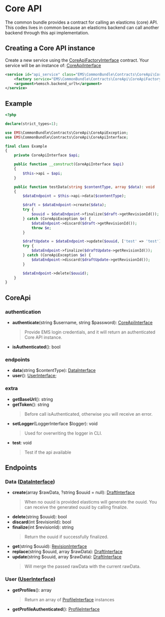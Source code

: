 # Core API

The common bundle provides a contract for calling an elasticms (core) API.
This codes lives in common because an elasticms backend can call another backend through this api implementation.

## Creating a Core API instance

Create a new service using the [CoreApiFactoryInterface](../src/Contracts/CoreApi/CoreApiFactoryInterface.php) contract.
Your service will be an instance of: [CoreApiInterface](../src/Contracts/CoreApi/CoreApiInterface.php)

```xml
<service id="api_service" class="EMS\CommonBundle\Contracts\CoreApi\CoreApiInterface">
    <factory service="EMS\CommonBundle\Contracts\CoreApi\CoreApiFactoryInterface" method="create"/>
    <argument>%emsch.backend_url%</argument>
</service>
```

## Example

```php
<?php

declare(strict_types=1);

use EMS\CommonBundle\Contracts\CoreApi\CoreApiException;
use EMS\CommonBundle\Contracts\CoreApi\CoreApiInterface;

final class Example
{
    private CoreApiInterface $api;

    public function __construct(CoreApiInterface $api)
    {
        $this->api = $api;
    }

    public function testData(string $contentType, array $data): void
    {
        $dataEndpoint = $this->api->data($contentType);

        $draft = $dataEndpoint->create($data);
        try {
            $ouuid = $dataEndpoint->finalize($draft->getRevisionId());
        } catch (CoreApiException $e) {
            $dataEndpoint->discard($draft->getRevisionId());
            throw $e;
        }

        $draftUpdate = $dataEndpoint->update($ouuid, ['test' => 'test']);
        try {
            $dataEndpoint->finalize($draftUpdate->getRevisionId());
        } catch (CoreApiException $e) {
            $dataEndpoint->discard($draftUpdate->getRevisionId());
        }

        $dataEndpoint->delete($ouuid);
    }
}
```

## CoreApi
### authentication
* **authenticate**(string $username, string $password): [CoreApiInterface](../src/Contracts/CoreApi/CoreApiInterface.php)
    > Provide EMS login credentials, and it will return an authenticated Core API instance. 
* **isAuthenticated**(): bool
### endpoints
* **data**(string $contentType): [DataInterface](../src/Contracts/CoreApi/Endpoint/Data/DataInterface.php)
* **user**(): [UserInterface](../src/Contracts/CoreApi/Endpoint/User/UserInterface.php);
### extra
* **getBaseUrl**(): string
* **getToken**(): string
    > Before call isAuthenticated, otherwise you will receive an error.
* **setLogger**(LoggerInterface $logger): void
    > Used for overwriting the logger in CLI.
* **test**: void
    > Test if the api available

## Endpoints
### Data ([DataInterface](../src/Contracts/CoreApi/Endpoint/Data/DataInterface.php))
* **create**(array $rawData, ?string $ouuid = null): [DraftInterface](../src/Contracts/CoreApi/Endpoint/Data/DraftInterface.php)
    > When no ouuid is provided elasticms will generate the ouuid. You can receive the generated ouuid by calling finalize. 
* **delete**(string $ouuid): bool
* **discard**(int $revisionId): bool
* **finalize**(int $revisionId): string
    > Return the ouuid if successfully finalized.
* **get**(string $ouuid): [RevisionInterface](../src/Contracts/CoreApi/Endpoint/Data/RevisionInterface.php)
* **replace**(string $ouuid, array $rawData): [DraftInterface](../src/Contracts/CoreApi/Endpoint/Data/DraftInterface.php)
* **update**(string $ouuid, array $rawData): [DraftInterface](../src/Contracts/CoreApi/Endpoint/Data/DraftInterface.php)
    > Will merge the passed rawData with the current rawData.
### User ([UserInterface](../src/Contracts/CoreApi/Endpoint/User/UserInterface.php))
* **getProfiles**(): array
    > Return an array of [ProfileInterface](../src/Contracts/CoreApi/Endpoint/User/ProfileInterface.php) instances
* **getProfileAuthenticated**(): [ProfileInterface](../src/Contracts/CoreApi/Endpoint/User/ProfileInterface.php)





